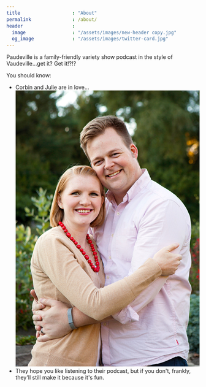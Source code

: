 ```yaml
---
title                   : "About"
permalink               : /about/
header                  : 
  image                 : "/assets/images/new-header copy.jpg"
  og_image              : "/assets/images/twitter-card.jpg"
---
```


Paudeville is a family-friendly variety show podcast in the style of Vaudeville...get it? Get it!?!?

You should know:
- Corbin and Julie are in love...
![Love!](../assets/images/miller_02.jpg)
- They hope you like listening to their podcast, but if you don't, frankly, they'll still make it because it's fun.